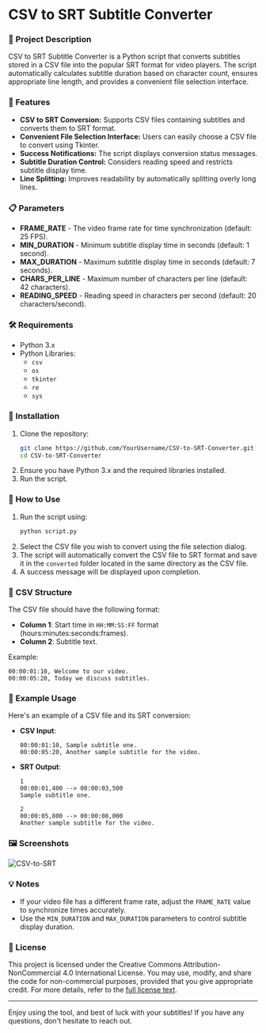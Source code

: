 
# CSV to SRT Subtitle Converter

### 📜 Project Description
CSV to SRT Subtitle Converter is a Python script that converts subtitles stored in a CSV file into the popular SRT format for video players. The script automatically calculates subtitle duration based on character count, ensures appropriate line length, and provides a convenient file selection interface.

### 🎯 Features
- **CSV to SRT Conversion:** Supports CSV files containing subtitles and converts them to SRT format.
- **Convenient File Selection Interface:** Users can easily choose a CSV file to convert using Tkinter.
- **Success Notifications:** The script displays conversion status messages.
- **Subtitle Duration Control:** Considers reading speed and restricts subtitle display time.
- **Line Splitting:** Improves readability by automatically splitting overly long lines.

### 📋 Parameters
- **FRAME_RATE** - The video frame rate for time synchronization (default: 25 FPS).
- **MIN_DURATION** - Minimum subtitle display time in seconds (default: 1 second).
- **MAX_DURATION** - Maximum subtitle display time in seconds (default: 7 seconds).
- **CHARS_PER_LINE** - Maximum number of characters per line (default: 42 characters).
- **READING_SPEED** - Reading speed in characters per second (default: 20 characters/second).

### 🛠️ Requirements
- Python 3.x
- Python Libraries:
  - `csv`
  - `os`
  - `tkinter`
  - `re`
  - `sys`

### 🔧 Installation
1. Clone the repository:
    ```bash
    git clone https://github.com/YourUsername/CSV-to-SRT-Converter.git
    cd CSV-to-SRT-Converter
    ```
2. Ensure you have Python 3.x and the required libraries installed.
3. Run the script.

### 🚀 How to Use
1. Run the script using:
   ```bash
   python script.py
   ```
2. Select the CSV file you wish to convert using the file selection dialog.
3. The script will automatically convert the CSV file to SRT format and save it in the `converted` folder located in the same directory as the CSV file.
4. A success message will be displayed upon completion.

### 📂 CSV Structure
The CSV file should have the following format:
- **Column 1**: Start time in `HH:MM:SS:FF` format (hours:minutes:seconds:frames).
- **Column 2**: Subtitle text.

Example:
```csv
00:00:01:10, Welcome to our video.
00:00:05:20, Today we discuss subtitles.
```

### 🎉 Example Usage
Here's an example of a CSV file and its SRT conversion:
- **CSV Input**:
  ```csv
  00:00:01:10, Sample subtitle one.
  00:00:05:20, Another sample subtitle for the video.
  ```
- **SRT Output**:
  ```
  1
  00:00:01,400 --> 00:00:03,500
  Sample subtitle one.

  2
  00:00:05,800 --> 00:00:08,000
  Another sample subtitle for the video.
  ```

### 🖼️ Screenshots
![CSV-to-SRT](link_to_screenshot.png) <!-- Add a screenshot showing the script in action -->

### 💡 Notes
- If your video file has a different frame rate, adjust the `FRAME_RATE` value to synchronize times accurately.
- Use the `MIN_DURATION` and `MAX_DURATION` parameters to control subtitle display duration.

### 📜 License
This project is licensed under the Creative Commons Attribution-NonCommercial 4.0 International License. You may use, modify, and share the code for non-commercial purposes, provided that you give appropriate credit. For more details, refer to the [full license text](LICENSE).

---

Enjoy using the tool, and best of luck with your subtitles! If you have any questions, don't hesitate to reach out.
